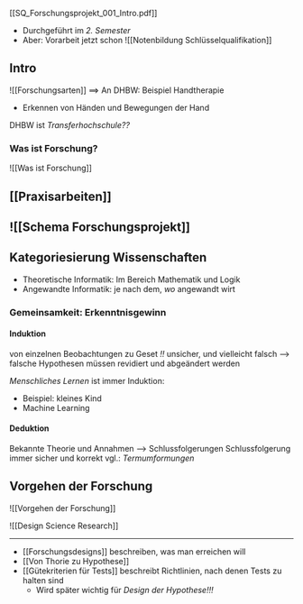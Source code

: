 [[SQ_Forschungsprojekt_001_Intro.pdf]]

- Durchgeführt im _2. Semester_
- Aber: Vorarbeit jetzt schon
![[Notenbildung Schlüsselqualifikation]]

## Intro
![[Forschungsarten]]
==> An DHBW: Beispiel Handtherapie
- Erkennen von Händen und Bewegungen der Hand

DHBW ist _Transferhochschule??_

### Was ist Forschung?
![[Was ist Forschung]]

## [[Praxisarbeiten]]
## ![[Schema Forschungsprojekt]] 
## Kategoriesierung Wissenschaften
- Theoretische Informatik: Im Bereich Mathematik und Logik
- Angewandte Informatik: je nach dem, _wo_ angewandt wirt

### Gemeinsamkeit: Erkenntnisgewinn
#### Induktion
von einzelnen Beobachtungen zu Geset
_!!_ unsicher, und vielleicht falsch
--> falsche Hypothesen müssen revidiert und abgeändert werden

_Menschliches Lernen_ ist immer Induktion:
- Beispiel: kleines Kind
- Machine Learning

#### Deduktion
Bekannte Theorie und Annahmen --> Schlussfolgerungen
Schlussfolgerung immer sicher und korrekt
vgl.: _Termumformungen_


## Vorgehen der Forschung
![[Vorgehen der Forschung]]

![[Design Science Research]]

---

- [[Forschungsdesigns]] beschreiben, was man erreichen will
- [[Von Thorie zu Hypothese]]
- [[Gütekriterien für Tests]] beschreibt Richtlinien, nach denen Tests zu halten sind
	- Wird später wichtig für _Design der Hypothese!!!_